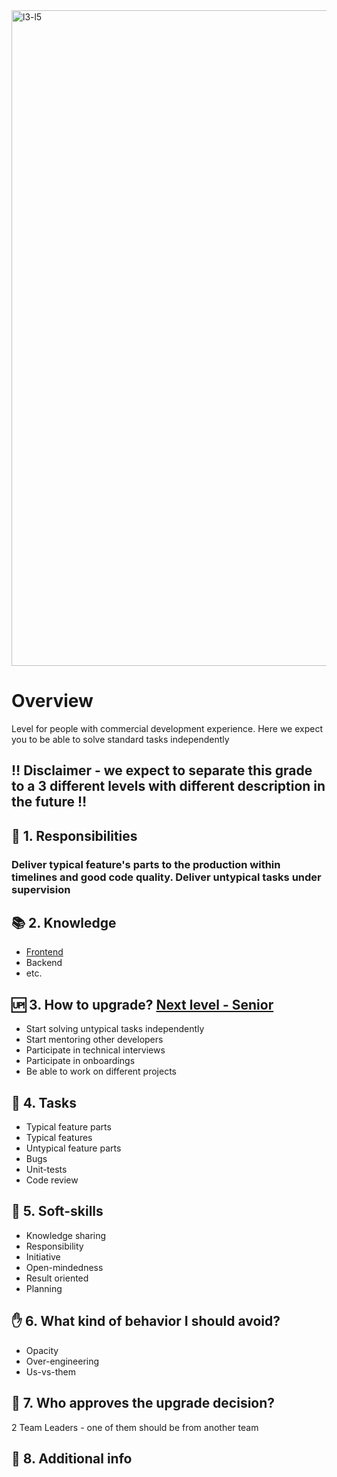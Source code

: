 <img width="1049" alt="l3-l5" src="https://user-images.githubusercontent.com/47868427/120325348-38740800-c2f0-11eb-8d25-89a098c6b52d.png">


# Overview
Level for people with commercial development experience. Here we expect you to be able to solve standard tasks independently

## ‼️ Disclaimer - we expect to separate this grade to a 3 different levels with different description in the future ‼️

## 🦉 1. Responsibilities
### Deliver typical feature's parts to the production within timelines and good code quality. Deliver untypical tasks under supervision

## 📚 2. Knowledge
- [Frontend](/hard-skills/frontend/Level%203-5%20-%20Middle.md)
- Backend
- etc.

## 🆙 3. How to upgrade? [Next level - Senior](./Level%206%20-%20Senior.md)
- Start solving untypical tasks independently
- Start mentoring other developers
- Participate in technical interviews
- Participate in onboardings
- Be able to work on different projects


## 🎯 4. Tasks
- Typical feature parts
- Typical features
- Untypical feature parts
- Bugs
- Unit-tests
- Code review

## 🍦 5. Soft-skills
- Knowledge sharing
- Responsibility
- Initiative
- Open-mindedness
- Result oriented
- Planning


## ✋ 6. What kind of behavior I should avoid?
- Opacity
- Over-engineering
- Us-vs-them

## 🙍 7. Who approves the upgrade decision?
2 Team Leaders - one of them should be from another team

## 🥪 8. Additional info
